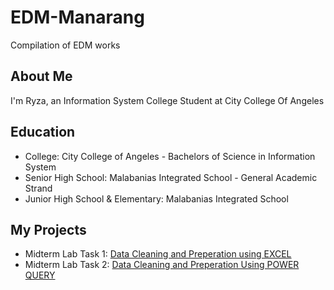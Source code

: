 # EDM-Manarang
Compilation of EDM works

## About Me
I'm Ryza, an Information System College Student at City College Of Angeles

## Education
- College: City College of Angeles - Bachelors of Science in Information System
- Senior High School: Malabanias Integrated School - General Academic Strand
- Junior High School & Elementary: Malabanias Integrated School

## My Projects
- Midterm Lab Task 1: [Data Cleaning and Preperation using EXCEL](https://ryzamanarang.github.io/Midterm-Task-1/)
- Midterm Lab Task 2: [Data Cleaning and Preperation Using POWER QUERY](https://ryzamanarang.github.io/Midterm-Task-2/)
